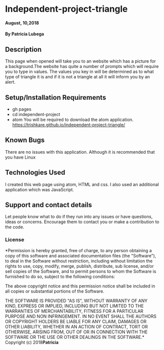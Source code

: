 # Independent-project-triangle
####  August, 10,2018
#### By **Patricia Lubega**
## Description
This page when opened will take you to an website which has a picture for a background.The website has quite a number of prompts which will require you to type in values. The values you key in will be determined as to what type of triangle it is and if it is not a triangle at all it will inform you by an alert. 
## Setup/Installation Requirements
* gh pages
* cd independent-project
* atom
You will be required to download the atom application.
https://trishkare.github.io/independent-project-triangle/
## Known Bugs
There are no issues with this application. Although it is recommended that you have Linux 
## Technologies Used
I created this web page using atom, HTML and css. I also used an additional application which was JavaScript.
## Support and contact details
Let people know what to do if they run into any issues or have questions, ideas or concerns.  Encourage them to contact you or make a contribution to the code.
### License
*Permission is hereby granted, free of charge, to any person obtaining a copy of this software and associated documentation files (the "Software"), to deal in the Software without restriction, including without limitation the rights to use, copy, modify, merge, publish, distribute, sub license, and/or sell copies of the Software, and to permit persons to whom the Software is furnished to do so, subject to the following conditions:

The above copyright notice and this permission notice shall be included in all copies or substantial portions of the Software.

THE SOFTWARE IS PROVIDED "AS IS", WITHOUT WARRANTY OF ANY KIND, EXPRESS OR IMPLIED, INCLUDING BUT NOT LIMITED TO THE WARRANTIES OF MERCHANTABILITY, FITNESS FOR A PARTICULAR PURPOSE AND NON INFRINGEMENT. IN NO EVENT SHALL THE AUTHORS OR COPYRIGHT HOLDERS BE LIABLE FOR ANY CLAIM, DAMAGES OR OTHER LIABILITY, WHETHER IN AN ACTION OF CONTRACT, TORT OR OTHERWISE, ARISING FROM, OUT OF OR IN CONNECTION WITH THE SOFTWARE OR THE USE OR OTHER DEALINGS IN THE SOFTWARE.*
Copyright (c) 2018**Patricia**
